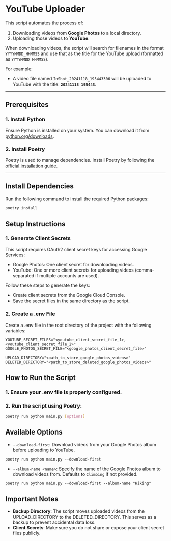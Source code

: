 # YouTube Uploader

This script automates the process of:
1. Downloading videos from **Google Photos** to a local directory.
2. Uploading those videos to **YouTube**.

When downloading videos, the script will search for filenames in the format `YYYYMMDD_HHMMSS` and use that as the title for the YouTube upload (formatted as `YYYYMMDD HHMMSS`).

For example:
- A video file named `InShot_20241118_195443306` will be uploaded to YouTube with the title: **`20241118 195443`**.

---

## Prerequisites

### 1. Install Python
Ensure Python is installed on your system. You can download it from [python.org/downloads](https://www.python.org/downloads/).

### 2. Install Poetry
Poetry is used to manage dependencies. Install Poetry by following the [official installation guide](https://python-poetry.org/docs/#installation).

---

## Install Dependencies
Run the following command to install the required Python packages:
```bash
poetry install
```

## Setup Instructions
### 1. Generate Client Secrets
This script requires OAuth2 client secret keys for accessing Google Services:

- Google Photos: One client secret for downloading videos.
- YouTube: One or more client secrets for uploading videos (comma-separated if multiple accounts are used).

Follow these steps to generate the keys:

- Create client secrets from the Google Cloud Console.
- Save the secret files in the same directory as the script.


### 2. Create a .env File
Create a .env file in the root directory of the project with the following variables:

```
YOUTUBE_SECRET_FILES="<youtube_client_secret_file_1>,<youtube_client_secret_file_2>"
GOOGLE_PHOTOS_SECRET_FILE="<google_photos_client_secret_file>"

UPLOAD_DIRECTORY="<path_to_store_google_photos_videos>"
DELETED_DIRECTORY="<path_to_store_deleted_google_photos_videos>"
```

## How to Run the Script
### 1. Ensure your .env file is properly configured.
### 2. Run the script using Poetry:
```bash
poetry run python main.py [options]
```

## Available Options
- `--download-first`: Download videos from your Google Photos album before uploading to YouTube.
```shell
poetry run python main.py --download-first
```

- `--album-name <name>`: Specify the name of the Google Photos album to download videos from. Defaults to `Climbing` if not provided.
```shell
poetry run python main.py --download-first --album-name "Hiking"
```

## Important Notes
- **Backup Directory**: The script moves uploaded videos from the UPLOAD_DIRECTORY to the DELETED_DIRECTORY. This serves as a backup to prevent accidental data loss.
- **Client Secrets**: Make sure you do not share or expose your client secret files publicly.